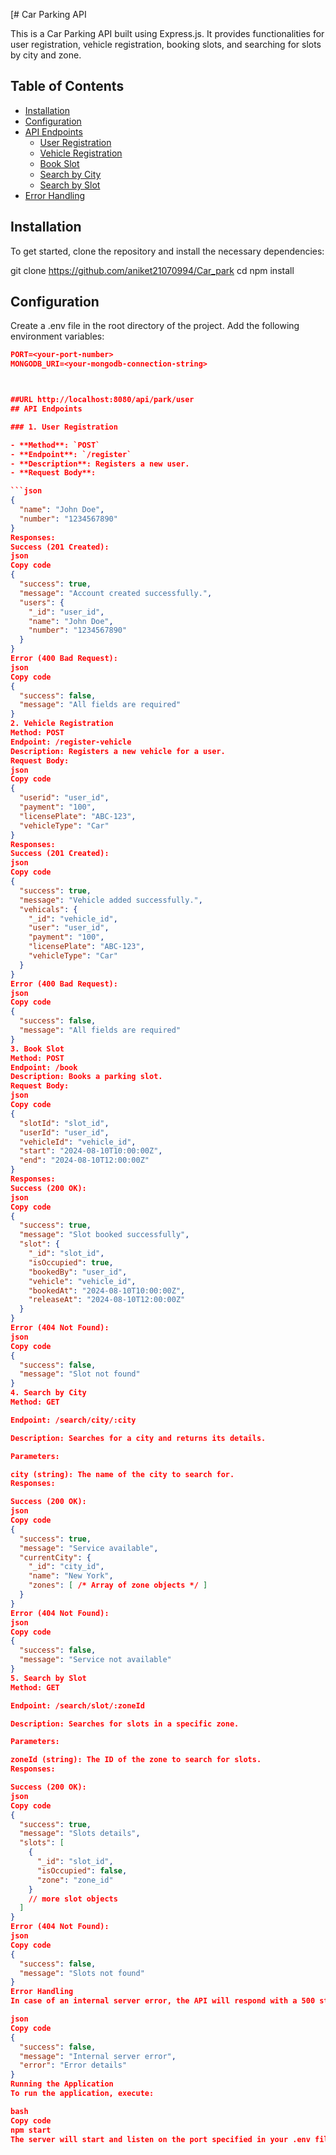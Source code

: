 [# Car Parking API

This is a Car Parking API built using Express.js. It provides functionalities for user registration, vehicle registration, booking slots, and searching for slots by city and zone.

## Table of Contents

- [Installation](#installation)
- [Configuration](#configuration)
- [API Endpoints](#api-endpoints)
  - [User Registration](#user-registration)
  - [Vehicle Registration](#vehicle-registration)
  - [Book Slot](#book-slot)
  - [Search by City](#search-by-city)
  - [Search by Slot](#search-by-slot)
- [Error Handling](#error-handling)

## Installation

To get started, clone the repository and install the necessary dependencies:


git clone https://github.com/aniket21070994/Car_park
cd <project-directory>
npm install
## Configuration
Create a .env file in the root directory of the project.
Add the following environment variables:
```json
PORT=<your-port-number>
MONGODB_URI=<your-mongodb-connection-string>



##URL http://localhost:8080/api/park/user
## API Endpoints

### 1. User Registration

- **Method**: `POST`
- **Endpoint**: `/register`
- **Description**: Registers a new user.
- **Request Body**:

```json
{
  "name": "John Doe",
  "number": "1234567890"
}
Responses:
Success (201 Created):
json
Copy code
{
  "success": true,
  "message": "Account created successfully.",
  "users": {
    "_id": "user_id",
    "name": "John Doe",
    "number": "1234567890"
  }
}
Error (400 Bad Request):
json
Copy code
{
  "success": false,
  "message": "All fields are required"
}
2. Vehicle Registration
Method: POST
Endpoint: /register-vehicle
Description: Registers a new vehicle for a user.
Request Body:
json
Copy code
{
  "userid": "user_id",
  "payment": "100",
  "licensePlate": "ABC-123",
  "vehicleType": "Car"
}
Responses:
Success (201 Created):
json
Copy code
{
  "success": true,
  "message": "Vehicle added successfully.",
  "vehicals": {
    "_id": "vehicle_id",
    "user": "user_id",
    "payment": "100",
    "licensePlate": "ABC-123",
    "vehicleType": "Car"
  }
}
Error (400 Bad Request):
json
Copy code
{
  "success": false,
  "message": "All fields are required"
}
3. Book Slot
Method: POST
Endpoint: /book
Description: Books a parking slot.
Request Body:
json
Copy code
{
  "slotId": "slot_id",
  "userId": "user_id",
  "vehicleId": "vehicle_id",
  "start": "2024-08-10T10:00:00Z",
  "end": "2024-08-10T12:00:00Z"
}
Responses:
Success (200 OK):
json
Copy code
{
  "success": true,
  "message": "Slot booked successfully",
  "slot": {
    "_id": "slot_id",
    "isOccupied": true,
    "bookedBy": "user_id",
    "vehicle": "vehicle_id",
    "bookedAt": "2024-08-10T10:00:00Z",
    "releaseAt": "2024-08-10T12:00:00Z"
  }
}
Error (404 Not Found):
json
Copy code
{
  "success": false,
  "message": "Slot not found"
}
4. Search by City
Method: GET

Endpoint: /search/city/:city

Description: Searches for a city and returns its details.

Parameters:

city (string): The name of the city to search for.
Responses:

Success (200 OK):
json
Copy code
{
  "success": true,
  "message": "Service available",
  "currentCity": {
    "_id": "city_id",
    "name": "New York",
    "zones": [ /* Array of zone objects */ ]
  }
}
Error (404 Not Found):
json
Copy code
{
  "success": false,
  "message": "Service not available"
}
5. Search by Slot
Method: GET

Endpoint: /search/slot/:zoneId

Description: Searches for slots in a specific zone.

Parameters:

zoneId (string): The ID of the zone to search for slots.
Responses:

Success (200 OK):
json
Copy code
{
  "success": true,
  "message": "Slots details",
  "slots": [
    {
      "_id": "slot_id",
      "isOccupied": false,
      "zone": "zone_id"
    }
    // more slot objects
  ]
}
Error (404 Not Found):
json
Copy code
{
  "success": false,
  "message": "Slots not found"
}
Error Handling
In case of an internal server error, the API will respond with a 500 status code and a message indicating the error:

json
Copy code
{
  "success": false,
  "message": "Internal server error",
  "error": "Error details"
}
Running the Application
To run the application, execute:

bash
Copy code
npm start
The server will start and listen on the port specified in your .env file.
